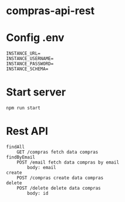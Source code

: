 # compras-api-rest

# Config .env
    INSTANCE_URL=
    INSTANCE_USERNAME=
    INSTANCE_PASSWORD=
    INSTANCE_SCHEMA=

# Start server
    npm run start

# Rest API
    findAll
        GET /compras fetch data compras
    findByEmail    
        POST /email fetch data compras by email
            body: email
    create
        POST /compras create data compras
    delete
        POST /delete delete data compras
            body: id
